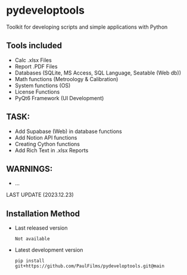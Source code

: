 # pydeveloptools
Toolkit for developing scripts and simple applications with Python


## Tools included
- Calc .xlsx Files
- Report .PDF Files
- Databases (SQLite, MS Access, SQL Language, Seatable (Web db))
- Math functions (Metroology & Calibration)
- System functions (OS)
- License Functions
- PyQt6 Framework (UI Development)

## TASK:
- Add Supabase (Web) in database functions
- Add Notion API functions
- Creating Cython functions
- Add Rich Text in .xlsx Reports

## WARNINGS:
- ...

LAST UPDATE (2023.12.23)


## Installation Method

- Last released version

   ```plaintext
   Not available
   ```

- Latest development version

   ```plaintext
   pip install git+https://github.com/PaulFilms/pydeveloptools.git@main
   ```
